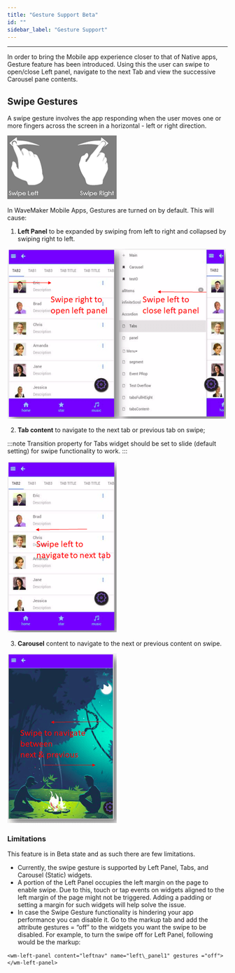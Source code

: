 ```yaml
---
title: "Gesture Support Beta"
id: ""
sidebar_label: "Gesture Support"
---
```

---

In order to bring the Mobile app experience closer to that of Native apps, Gesture feature has been introduced. Using this the user can swipe to open/close Left panel, navigate to the next Tab and view the successive Carousel pane contents.

## Swipe Gestures

A swipe gesture involves the app responding when the user moves one or more fingers across the screen in a horizontal - left or right direction. 

[![](/learn/assets/swipe.png)](/learn/assets/swipe.png)

In WaveMaker Mobile Apps, Gestures are turned on by default. This will cause:

1. **Left Panel** to be expanded by swiping from left to right and collapsed by swiping right to left.  

[![](/learn/assets/swipe_leftpanel.png)](/learn/assets/swipe_leftpanel.png)

2. **Tab content** to navigate to the next tab or previous tab on swipe; 

:::note
Transition property for Tabs widget should be set to slide (default setting) for swipe functionality to work. 
:::

[![](/learn/assets/swipe_tabs.png)](/learn/assets/swipe_tabs.png)

3. **Carousel** content to navigate to the next or previous content on swipe. 

[![](/learn/assets/swipe_carousel.png)](/learn/assets/swipe_carousel.png)

### Limitations

This feature is in Beta state and as such there are few limitations.

- Currently, the swipe gesture is supported by Left Panel, Tabs, and Carousel (Static) widgets.
- A portion of the Left Panel occupies the left margin on the page to enable swipe. Due to this, touch or tap events on widgets aligned to the left margin of the page might not be triggered. Adding a padding or setting a margin for such widgets will help solve the issue.
- In case the Swipe Gesture functionality is hindering your app performance you can disable it. Go to the markup tab and add the attribute gestures = “off” to the widgets you want the swipe to be disabled. For example, to turn the swipe off for Left Panel, following would be the markup:

```   
<wm-left-panel content="leftnav" name="left\_panel1" gestures ="off"></wm-left-panel>
```
    

